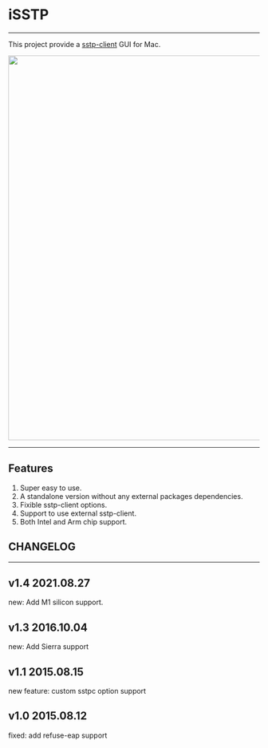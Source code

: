 # iSSTP

----

This project provide a [sstp-client](http://sstp-client.sourceforge.net) GUI for Mac.

<img src="https://github.com/axot/isstp/raw/master/img/ui.png" width="771">

----

## Features

1. Super easy to use.
2. A standalone version without any external packages dependencies.
3. Fixible sstp-client options.
3. Support to use external sstp-client.
4. Both Intel and Arm chip support.

## CHANGELOG

----

## v1.4 2021.08.27
new: Add M1 silicon support.

## v1.3 2016.10.04
new: Add Sierra support

## v1.1 2015.08.15
new feature: custom sstpc option support

## v1.0 2015.08.12
fixed: add refuse-eap support

